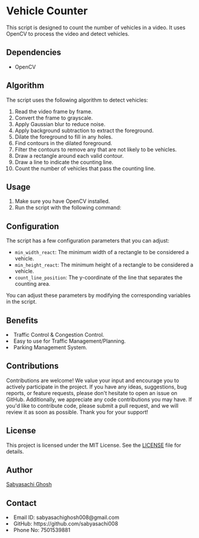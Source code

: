 # Vehicle Counter

This script is designed to count the number of vehicles in a video. It uses OpenCV to process the video and detect vehicles.

## Dependencies

- OpenCV

## Algorithm

The script uses the following algorithm to detect vehicles:

1. Read the video frame by frame.
2. Convert the frame to grayscale.
3. Apply Gaussian blur to reduce noise.
4. Apply background subtraction to extract the foreground.
5. Dilate the foreground to fill in any holes.
6. Find contours in the dilated foreground.
7. Filter the contours to remove any that are not likely to be vehicles.
8. Draw a rectangle around each valid contour.
9. Draw a line to indicate the counting line.
10. Count the number of vehicles that pass the counting line.

## Usage

1. Make sure you have OpenCV installed.
2. Run the script with the following command:


## Configuration

The script has a few configuration parameters that you can adjust:

- `min_width_react`: The minimum width of a rectangle to be considered a vehicle.
- `min_height_react`: The minimum height of a rectangle to be considered a vehicle.
- `count_line_position`: The y-coordinate of the line that separates the counting area.

You can adjust these parameters by modifying the corresponding variables in the script.

## Benefits
<li>Traffic Control & Congestion Control.
<li>Easy to use for Traffic Management/Planning.
<LI>Parking Management System.

## Contributions
Contributions are welcome! We value your input and encourage you to actively participate in the project. If you have any ideas, suggestions, bug reports, or feature requests, please don't hesitate to open an issue on GitHub. Additionally, we appreciate any code contributions you may have. If you'd like to contribute code, please submit a pull request, and we will review it as soon as possible. Thank you for your support!

## License

This project is licensed under the MIT License. See the [LICENSE](LICENSE) file for details.

## Author   
[Sabyasachi Ghosh](https://github.com/sabyasachi008)

## Contact
<li>Email ID: sabyasachighosh008@gmail.com
<li>GitHub: https://github.com/sabyasachi008
<li>Phone No: 7501539881    